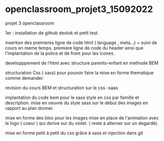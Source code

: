 # openclassroom_projet3_15092022
 projet 3 openclassroom

1er : installation de github destok et petit test.

insertion des premieres ligne de code html ( language , meta...) + suivi de cours en meme temps.
premiere ligne de code du header ainsi que l'implantation de la police et de front pour les icones.

developppement de l'html avec structure parents-enfant en methode BEM

structuration Css ( sass) pour pouvoir faire la mise en forme thematique comme demander.

revision du cours BEM et structuration sur le css -saas

implantation du code bem pour le sass style en css par famille et description.
mise en oeuvre du style sass sur le debut des images en rapport au plan donner.


mise en forme des bloc pour les images 
mise en place de l'animation avec le logo ( coeur ) qui derive sur du violet.  ( reste à alterner sur un degardé).

mise en forme petit à petit du css grâce à sass et injection dans git